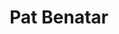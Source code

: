 ---
title: "Pat Benatar"
summary: "American singer born January 10, 1953, in Greenpoint, Brooklyn. Four-time Grammy Award winner. Married to songwriter since 1982, they have two daughters. Her artist's name \"Benatar\" comes from her first marriage to Dennis Benatar."
image: "pat-benatar.jpg"
---